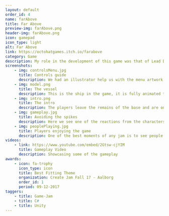 ```yaml
---
layout: default
order_id: 4
name: farAbove
title: Far Above
preview-img: farAbove.png
header-img: farAbove.png
icon: gamepad
icon_type: light
alt: Far Above
link: https://octohatgames.itch.io/farabove
category: Game
description: My role in the development of this game was that of Lead Developer. There was another programmer who had less experience than me, so I spread my time between actually developing features, creating tasks in trello and reviewing his work.<br>The game is a straightforward underwater level where the main goal is to get to the surface. Along the way, you'll encounter threats such as mines, smart bombs and underwater creatures. It also features a fun dialogue system between the two characters in the submarine, who react to different stimuli, such as the vessel having low health, low fuel, encountering certain enemies or simply piloting it badly.<br>It was designed with two players in mind, one controlling where the engine is directing the submarine while the other directing the turret, but that can also be done from one controller, each stick handling one of the tasks.<br><br>Responsabilities:<br>- Implement fuel/health of the vessel and display the info on the sub itself.<br>- Implement thrust and control over the engine.<br>- Implement the turret gameplay.<br>- Review the dialog functionality created by the other developer and advice/help wherever needed.<br>- Create behavior for mines, smart bombs and other enemies.<br>- Work together with the VFX person to create effects for the spotlight and explosions using Amplify Shader Editor.
screenshots:
    - img: controlsMenu.jpg
      title: Controls guide
      description: We had an illustrator help us with the menu artwork.
    - img: model.png
      title: The vessel
      description: This is the ship in the game, it is fully animated to react to player input.
    - img: intro.png
      title: The intro
      description: The players leave the remains of the base and are on their way to the surface.
    - img: gameplay.jpg
      title: Avoiding the spikes
      description: Here we see one of the reactions from the characters after the pilot hits a spike.
    - img: peoplePlaying.jpg
      title: Players enjoying the game
      description: One of the best moments of any jam is to see people actually trying your game.
videos:
    - link: https://www.youtube.com/embed/2Gtsw-cjYIM
      title: Gameplay Video
      description: Showcasing some of the gameplay
awards:
    - icon: fa-trophy
      icon_type: icon
      title: Best Fitting Theme
      organization: Create Jam Fall 17 - Aalborg
      order_id: 1
      period: 09-12-2017
taggers:
    - title: Game-Jam
    - title: C#
    - title: Unity
---
```


